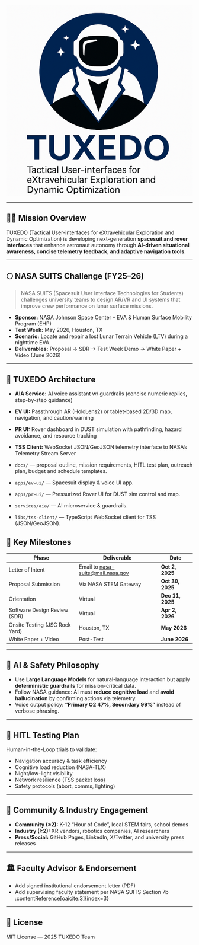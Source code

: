 ![Tuxedo screenshot](docs/tuxedo.png)

---

## 🧑‍🚀 Mission Overview
TUXEDO (Tactical User-interfaces for eXtravehicular Exploration and Dynamic Optimization) is developing next-generation **spacesuit and rover interfaces** that enhance astronaut autonomy through **AI-driven situational awareness, concise telemetry feedback, and adaptive navigation tools**.

---

## 🌕 NASA SUITS Challenge (FY25–26)
> NASA SUITS (Spacesuit User Interface Technologies for Students) challenges university teams to design AR/VR and UI systems that improve crew performance on lunar surface missions.

- **Sponsor:** NASA Johnson Space Center – EVA & Human Surface Mobility Program (EHP)
- **Test Week:** May 2026, Houston, TX
- **Scenario:** Locate and repair a lost Lunar Terrain Vehicle (LTV) during a nighttime EVA.
- **Deliverables:** Proposal → SDR → Test Week Demo → White Paper + Video (June 2026)

---

## 🧩 TUXEDO Architecture
- **AIA Service:** AI voice assistant w/ guardrails (concise numeric replies, step-by-step guidance)
- **EV UI:** Passthrough AR (HoloLens2) or tablet-based 2D/3D map, navigation, and caution/warning
- **PR UI:** Rover dashboard in DUST simulation with pathfinding, hazard avoidance, and resource tracking
- **TSS Client:** WebSocket JSON/GeoJSON telemetry interface to NASA’s Telemetry Stream Server

- `docs/` — proposal outline, mission requirements, HITL test plan, outreach plan, budget and schedule templates.
- `apps/ev-ui/` — Spacesuit display & voice UI app.
- `apps/pr-ui/` — Pressurized Rover UI for DUST sim control and map.
- `services/aia/` — AI microservice & guardrails.
- `libs/tss-client/` — TypeScript WebSocket client for TSS (JSON/GeoJSON).


## 📅 Key Milestones
| Phase | Deliverable | Date |
|-------|--------------|------|
| Letter of Intent | Email to nasa-suits@mail.nasa.gov | **Oct 2, 2025** |
| Proposal Submission | Via NASA STEM Gateway | **Oct 30, 2025** |
| Orientation | Virtual | **Dec 11, 2025** |
| Software Design Review (SDR) | Virtual | **Apr 2, 2026** |
| Onsite Testing (JSC Rock Yard) | Houston, TX | **May 2026** |
| White Paper + Video | Post-Test | **June 2026** |

---

## 🧠 AI & Safety Philosophy
- Use **Large Language Models** for natural-language interaction but apply **deterministic guardrails** for mission-critical data.
- Follow NASA guidance: AI must **reduce cognitive load** and **avoid hallucination** by confirming actions via telemetry.
- Voice output policy: **“Primary O2 47%, Secondary 99%”** instead of verbose phrasing.

---

## 🧪 HITL Testing Plan
Human-in-the-Loop trials to validate:
- Navigation accuracy & task efficiency
- Cognitive load reduction (NASA-TLX)
- Night/low-light visibility
- Network resilience (TSS packet loss)
- Safety protocols (abort, comms, lighting)

---

## 🤝 Community & Industry Engagement
- **Community (≥2):** K-12 “Hour of Code”, local STEM fairs, school demos
- **Industry (≥2):** XR vendors, robotics companies, AI researchers
- **Press/Social:** GitHub Pages, LinkedIn, X/Twitter, and university press releases

---

## 🏛️ Faculty Advisor & Endorsement
- Add signed institutional endorsement letter (PDF)  
- Add supervising faculty statement per NASA SUITS Section 7b :contentReference[oaicite:3]{index=3}

---

## 📜 License
MIT License — 2025 TUXEDO Team

